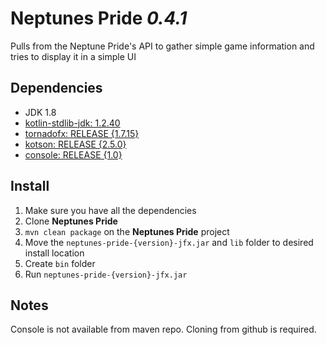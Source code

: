 # Neptunes Pride _0.4.1_
Pulls from the Neptune Pride's API to gather simple game information and tries to display it in a simple UI

## Dependencies
- JDK 1.8
- [kotlin-stdlib-jdk: 1.2.40](https://kotlinlang.org)
- [tornadofx: RELEASE {1.7.15}](https://github.com/edvin/tornadofx)
- [kotson: RELEASE {2.5.0}](https://github.com/SalomonBrys/Kotson)
- [console: RELEASE {1.0}](https://github.com/Macro303/Console)

## Install
1. Make sure you have all the dependencies
2. Clone **Neptunes Pride**
3. `mvn clean package` on the **Neptunes Pride** project
4. Move the `neptunes-pride-{version}-jfx.jar` and `lib` folder to desired install location
5. Create `bin` folder
6. Run `neptunes-pride-{version}-jfx.jar`

## Notes
Console is not available from maven repo. Cloning from github is required.

